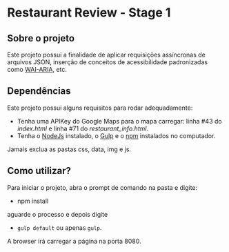 # Restaurant Review - Stage 1

## Sobre o projeto
Este projeto possui a finalidade de aplicar requisições assíncronas de arquivos JSON, inserção de conceitos de acessibilidade padronizadas como [WAI-ARIA](https://www.w3.org/TR/wai-aria-practices/), etc.

## Dependências
Este projeto possui alguns requisitos para rodar adequadamente:
- Tenha uma APIKey do Google Maps para o mapa carregar:
linha #43 do *index.html* e linha #71 do *restaurant_info.html*.
- Tenha o [NodeJs](https://nodejs.org/) instalado, o [Gulp](https://gulpjs.com/) e o [npm](https://www.npmjs.com/get-npm) instalados no computador.

Jamais exclua as pastas css, data, img e js.

## Como utilizar?
Para iniciar o projeto, abra o prompt de comando  na pasta e digite:
- npm install

aguarde o processo e depois digite

- `gulp default` ou apenas `gulp`.

A browser irá carregar a página na porta 8080.
